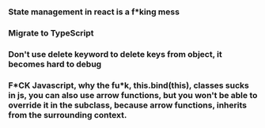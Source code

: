 ### State management in react is a f*king mess
### Migrate to TypeScript


### Don't use delete keyword to delete keys from object, it becomes hard to debug



### F\*CK Javascript, why the fu\*k, this.bind(this), classes sucks in js, you can also use arrow functions, but you won't be able to override it in the subclass, because arrow functions, inherits from the surrounding context.